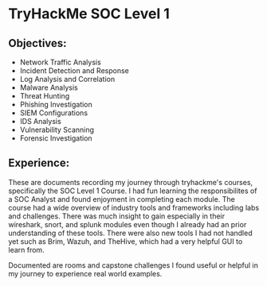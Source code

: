 # TryHackMe SOC Level 1

Objectives:
---
- Network Traffic Analysis
- Incident Detection and Response
- Log Analysis and Correlation
- Malware Analysis
- Threat Hunting
- Phishing Investigation
- SIEM Configurations
- IDS Analysis
- Vulnerability Scanning
- Forensic Investigation

Experience:
---

These are documents recording my journey through tryhackme's courses, specifically the SOC Level 1 Course. I had fun learning the responsibilites of a SOC Analyst and found enjoyment in completing each module. The course had a wide overview of industry tools and frameworks including labs and challenges. There was much insight to gain especially in their wireshark, snort, and splunk modules even though I already had an prior understanding of these tools. There were also new tools I had not handled yet such as Brim, Wazuh, and TheHive, which had a very helpful GUI to learn from.


Documented are rooms and capstone challenges I found useful or helpful in my journey to experience real world examples.

